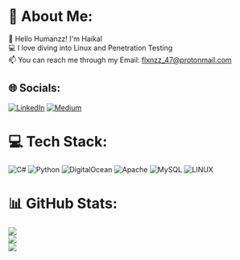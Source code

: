 # 💫 About Me:
👋 Hello Humanzz! I'm Haikal<br>💻 I love diving into Linux and Penetration Testing<br>📫 You can reach me through my Email: flxnzz_47@protonmail.com


## 🌐 Socials:
[![LinkedIn](https://img.shields.io/badge/LinkedIn-%230077B5.svg?logo=linkedin&logoColor=white)](https://linkedin.com/in/rafidhia-haikal-pasya-5997a2221) [![Medium](https://img.shields.io/badge/Medium-12100E?logo=medium&logoColor=white)](https://medium.com/@flxnzz_47) 

# 💻 Tech Stack:
![C#](https://img.shields.io/badge/c%23-%23239120.svg?style=for-the-badge&logo=c-sharp&logoColor=white) ![Python](https://img.shields.io/badge/python-3670A0?style=for-the-badge&logo=python&logoColor=ffdd54) ![DigitalOcean](https://img.shields.io/badge/DigitalOcean-%230167ff.svg?style=for-the-badge&logo=digitalOcean&logoColor=white) ![Apache](https://img.shields.io/badge/apache-%23D42029.svg?style=for-the-badge&logo=apache&logoColor=white) ![MySQL](https://img.shields.io/badge/mysql-%2300f.svg?style=for-the-badge&logo=mysql&logoColor=white) ![LINUX](https://img.shields.io/badge/Linux-FCC624?style=for-the-badge&logo=linux&logoColor=black)
# 📊 GitHub Stats:
![](https://github-readme-stats.vercel.app/api?username=flxnzz&theme=radical&hide_border=true&include_all_commits=false&count_private=false)<br/>
![](https://github-readme-streak-stats.herokuapp.com/?user=flxnzz&theme=radical&hide_border=true)<br/>
![](https://github-readme-stats.vercel.app/api/top-langs/?username=flxnzz&theme=radical&hide_border=true&include_all_commits=false&count_private=false&layout=compact)

<!-- Proudly created with GPRM ( https://gprm.itsvg.in ) -->
